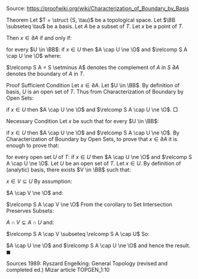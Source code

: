 # 

Source: https://proofwiki.org/wiki/Characterization_of_Boundary_by_Basis



Theorem
Let $T = \struct {S, \tau}$ be a topological space.
Let $\BB \subseteq \tau$ be a basis.
Let $A$ be a subset of $T$.
Let $x$ be a point of $T$.

Then $x \in \partial A$ if and only if:

for every $U \in \BB$:
if $x \in U$
then $A \cap U \ne \O$ and $\relcomp S A \cap U \ne \O$
where:

$\relcomp S A = S \setminus A$ denotes the complement of $A$ in $S$
$\partial A$ denotes the boundary of $A$ in $T$.


Proof
Sufficient Condition
Let $x \in \partial A$.
Let $U \in \BB$.
By definition of basis, $U$ is an open set of $T$.
Thus from Characterization of Boundary by Open Sets:

if $x \in U$
then $A \cap U \ne \O$ and $\relcomp S A \cap U \ne \O$.
$\Box$


Necessary Condition
Let $x$ be such that for every $U \in \BB$:

if $x \in U$
then $A \cap U \ne \O$ and $\relcomp S A \cap U \ne \O$.
By Characterization of Boundary by Open Sets, to prove that $x \in \partial A$ it is enough to prove
that:

for every open set $U$ of $T$:
if $x \in U$ then $A \cap U \ne \O$ and  $\relcomp S A \cap U \ne \O$.
Let $U$ be an open set of $T$.
Let $x \in U$.
By definition of (analytic) basis, there exists $V \in \BB$ such that:

$x \in V \subseteq U$
By assumption:

$A \cap V \ne \O$
and:

$\relcomp S A \cap V \ne \O$
From the corollary to Set Intersection Preserves Subsets:

$A \cap V \subseteq A \cap U$
and:

$\relcomp S A \cap V \subseteq \relcomp S A \cap U$
So:

$A \cap U \ne \O$ and $\relcomp S A \cap U \ne \O$
and hence the result.
$\blacksquare$


Sources
1989: Ryszard Engelking: General Topology (revised and completed ed.)
Mizar article TOPGEN_1:10




